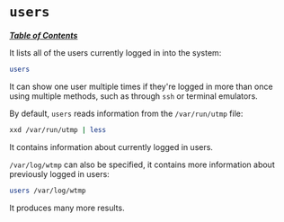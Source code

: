 # `users`

[***Table of Contents***](/README.md)

It lists all of the users currently logged in into the system:

```bash
users
```

It can show one user multiple times if they're logged in more than once using
multiple methods, such as through `ssh` or terminal emulators.

By default, `users` reads information from the `/var/run/utmp` file:

```bash
xxd /var/run/utmp | less
```

It contains information about currently logged in users.

`/var/log/wtmp` can also be specified, it contains more information about
previously logged in users:

```bash
users /var/log/wtmp
```

It produces many more results.
